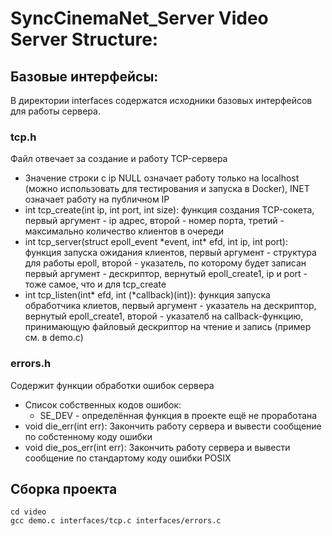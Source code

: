 # SyncCinemaNet_Server Video Server Structure:
## Базовые интерфейсы:
В директории interfaces содержатся исходники базовых интерфейсов для работы сервера.
### tcp.h
Файл отвечает за создание и работу TCP-сервера
* Значение строки с ip NULL означает работу только на localhost (можно использовать для тестирования и запуска в Docker), INET означает работу на публичном IP
* int tcp_create(int ip, int port, int size): функция создания TCP-сокета, первый аргумент - ip адрес, второй - номер порта, третий - максимально количество клиентов в очереди
* int tcp_server(struct epoll_event \*event, int* efd, int ip, int port): функция запуска ожидания клиентов, первый аргумент - структура для работы epoll, второй - указатель, по которому будет записан первый аргумент - дескриптор, вернутый epoll_create1, ip и port - тоже самое, что и для tcp_create
* int tcp_listen(int* efd, int (\*callback)(int)): функция запуска обработчика клиетов, первый аргумент - указатель на дескриптор, вернутый epoll_create1, второй - указателб на callback-функцию, принимающую файловый дескриптор на чтение и запись (пример см. в demo.c)
### errors.h
Содержит функции обработки ошибок сервера
* Список собственных кодов ошибок:
  - SE_DEV - определённая функция в проекте ещё не проработана
* void die_err(int err): Закончить работу сервера и вывести сообщение по собстенному коду ошибки
* void die_pos_err(int err): Закончить работу сервера и вывести сообщение по стандартому коду ошибки POSIX
## Сборка проекта
    cd video
    gcc demo.c interfaces/tcp.c interfaces/errors.c
